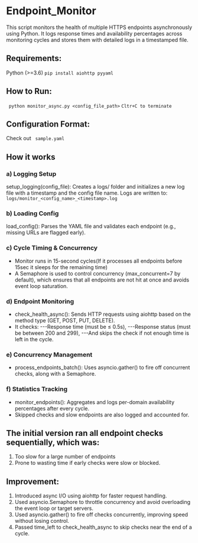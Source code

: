 # Endpoint_Monitor
This script monitors the health of multiple HTTPS endpoints asynchronously using Python. It logs response times and availability percentages across monitoring cycles and stores them with detailed logs in a timestamped file.

## Requirements:
Python (>=3.6)
```pip install aiohttp pyyaml ```

## How to Run:
``` python monitor_async.py <config_file_path>```
```Cltr+C to terminate```

## Configuration Format:
Check out ``` sample.yaml```

## How it works
### a) Logging Setup
setup_logging(config_file): Creates a logs/ folder and initializes a new log file with a timestamp and the config file name.
Logs are written to: ```logs/monitor_<config_name>_<timestamp>.log```

### b) Loading Config
load_config(): Parses the YAML file and validates each endpoint (e.g., missing URLs are flagged early).

### c) Cycle Timing & Concurrency
- Monitor runs in 15-second cycles(If it processes all endpoints before 15sec it sleeps for the remaining time)
- A Semaphore is used to control concurrency (max_concurrent=7 by default), which ensures that all endpoints are not hit at once and avoids event loop saturation.

### d) Endpoint Monitoring
- check_health_async(): Sends HTTP requests using aiohttp based on the method type (GET, POST, PUT, DELETE).
- It checks:
---Response time (must be ≤ 0.5s),
---Response status (must be between 200 and 299),
---And skips the check if not enough time is left in the cycle.

### e) Concurrency Management
- process_endpoints_batch(): Uses asyncio.gather() to fire off concurrent checks, along with a Semaphore.

### f) Statistics Tracking
- monitor_endpoints(): Aggregates and logs per-domain availability percentages after every cycle.
- Skipped checks and slow endpoints are also logged and accounted for.

## The initial version ran all endpoint checks sequentially, which was:
1) Too slow for a large number of endpoints
2) Prone to wasting time if early checks were slow or blocked.

## Improvement:
1) Introduced async I/O using aiohttp for faster request handling.
2) Used asyncio.Semaphore to throttle concurrency and avoid overloading the event loop or target servers.
3) Used asyncio.gather() to fire off checks concurrently, improving speed without losing control.
4) Passed time_left to check_health_async to skip checks near the end of a cycle.

